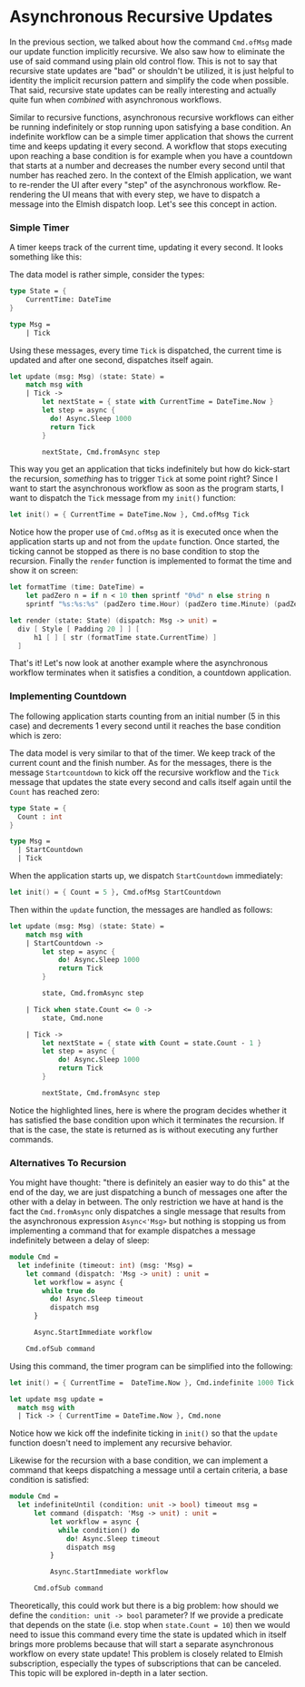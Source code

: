# Asynchronous Recursive Updates

In the previous section, we talked about how the command `Cmd.ofMsg` made our update function implicitly recursive. We also saw how to eliminate the use of said command using plain old control flow. This is not to say that recursive state updates are "bad" or shouldn't be utilized, it is just helpful to identity the implicit recursion pattern and simplify the code when possible. That said, recursive state updates can be really interesting and actually quite fun when *combined* with asynchronous workflows.

Similar to recursive functions, asynchronous recursive workflows can either be running indefinitely or stop running upon satisfying a base condition. An indefinite workflow can be a simple timer application that shows the current time and keeps updating it every second. A workflow that stops executing upon reaching a base condition is for example when you have a countdown that starts at a number and decreases the number every second until that number has reached zero. In the context of the Elmish application, we want to re-render the UI after every "step" of the asynchronous workflow. Re-rendering the UI means that with every step, we have to dispatch a message into the Elmish dispatch loop. Let's see this concept in action.

### Simple Timer

A timer keeps track of the current time, updating it every second. It looks something like this:

<div style="width:100%">
  <div style="margin: 0 auto; width:75%;">
    <resolved-image source="/images/commands/async-timer.gif" />
  </div>
</div>

The data model is rather simple, consider the types:
```fsharp
type State = {
    CurrentTime: DateTime
}

type Msg =
    | Tick
```
Using these messages, every time `Tick` is dispatched, the current time is updated and after one second, dispatches itself again.
```fsharp
let update (msg: Msg) (state: State) =
    match msg with
    | Tick ->
        let nextState = { state with CurrentTime = DateTime.Now }
        let step = async {
          do! Async.Sleep 1000
          return Tick
        }

        nextState, Cmd.fromAsync step
```
This way you get an application that ticks indefinitely but how do kick-start the recursion, *something* has to trigger `Tick` at some point right? Since I want to start the asynchronous workflow as soon as the program starts, I want to dispatch the `Tick` message from my `init()` function:
```fsharp
let init() = { CurrentTime = DateTime.Now }, Cmd.ofMsg Tick
```
Notice how the proper use of `Cmd.ofMsg` as it is executed once when the application starts up and not from the `update` function. Once started, the ticking cannot be stopped as there is no base condition to stop the recursion. Finally the `render` function is implemented to format the time and show it on screen:
```fsharp
let formatTime (time: DateTime) =
    let padZero n = if n < 10 then sprintf "0%d" n else string n
    sprintf "%s:%s:%s" (padZero time.Hour) (padZero time.Minute) (padZero time.Second)

let render (state: State) (dispatch: Msg -> unit) =
  div [ Style [ Padding 20 ] ] [
      h1 [ ] [ str (formatTime state.CurrentTime) ]
  ]
```
That's it! Let's now look at another example where the asynchronous workflow terminates when it satisfies a condition, a countdown application.

### Implementing Countdown

The following application starts counting from an initial number (5 in this case) and decrements 1 every second until it reaches the base condition which is zero:

<div style="width:100%">
  <div style="margin: 0 auto; width:75%;">
    <resolved-image source="/images/commands/countdown.gif" />
  </div>
</div>

The data model is very similar to that of the timer. We keep track of the current count and the finish number. As for the messages, there is the message `Startcountdown` to kick off the recursive workflow and the `Tick` message that updates the state every second and calls itself again until the `Count` has reached zero:
```fsharp
type State = {
  Count : int
}

type Msg =
  | StartCountdown
  | Tick
```
When the application starts up, we dispatch `StartCountdown` immediately:
```fsharp
let init() = { Count = 5 }, Cmd.ofMsg StartCountdown
```
Then within the `update` function, the messages are handled as follows:
```fsharp { highlight: [11, 12] }
let update (msg: Msg) (state: State) =
    match msg with
    | StartCountdown ->
        let step = async {
            do! Async.Sleep 1000
            return Tick
        }

        state, Cmd.fromAsync step

    | Tick when state.Count <= 0 ->
        state, Cmd.none

    | Tick ->
        let nextState = { state with Count = state.Count - 1 }
        let step = async {
            do! Async.Sleep 1000
            return Tick
        }

        nextState, Cmd.fromAsync step
```
Notice the highlighted lines, here is where the program decides whether it has satisfied the base condition upon which it terminates the recursion. If that is the case, the state is returned as is without executing any further commands.

### Alternatives To Recursion

You might have thought: "there is definitely an easier way to do this" at the end of the day, we are just dispatching a bunch of messages one after the other with a delay in between. The only restriction we have at hand is the fact the `Cmd.fromAsync` only dispatches a single message that results from the asynchronous expression `Async<'Msg>` but nothing is stopping us from implementing a command that for example dispatches a message indefinitely between a delay of sleep:
```ocaml
module Cmd =
  let indefinite (timeout: int) (msg: 'Msg) =
    let command (dispatch: 'Msg -> unit) : unit =
      let workflow = async {
        while true do
          do! Async.Sleep timeout
          dispatch msg
      }

      Async.StartImmediate workflow

    Cmd.ofSub command
```
Using this command, the timer program can be simplified into the following:
```fsharp {highlight: [1]}
let init() = { CurrentTime =  DateTime.Now }, Cmd.indefinite 1000 Tick

let update msg update =
  match msg with
  | Tick -> { CurrentTime = DateTime.Now }, Cmd.none
```
Notice how we kick off the indefinite ticking in `init()` so that the `update` function doesn't need to implement any recursive behavior.

Likewise for the recursion with a base condition, we can implement a command that keeps dispatching a message until a certain criteria, a base condition is satisfied:
```ocaml
module Cmd =
  let indefiniteUntil (condition: unit -> bool) timeout msg =
      let command (dispatch: 'Msg -> unit) : unit =
          let workflow = async {
            while condition() do
              do! Async.Sleep timeout
              dispatch msg
          }

          Async.StartImmediate workflow

      Cmd.ofSub command
```
Theoretically, this could work but there is a big problem: how should we define the `condition: unit -> bool` parameter? If we provide a predicate that depends on the state (i.e. stop when `state.Count = 10`) then we would need to issue this command every time the state is updated which in itself brings more problems because that will start a separate asynchronous workflow on every state update! This problem is closely related to Elmish subscription, especially the types of subscriptions that can be canceled. This topic will be explored in-depth in a later section.